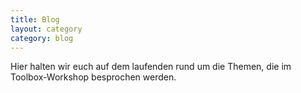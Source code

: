 ```yaml
---
title: Blog
layout: category
category: blog
---
```


Hier halten wir euch auf dem laufenden rund um die Themen,
die im Toolbox-Workshop besprochen werden.
